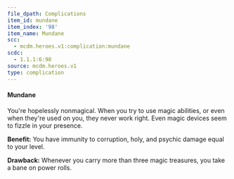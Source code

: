 ```yaml
---
file_dpath: Complications
item_id: mundane
item_index: '98'
item_name: Mundane
scc:
  - mcdm.heroes.v1:complication:mundane
scdc:
  - 1.1.1:6:98
source: mcdm.heroes.v1
type: complication
---
```


#### Mundane

You're hopelessly nonmagical. When you try to use magic abilities, or even when they're used on you, they never work right. Even magic devices seem to fizzle in your presence.

**Benefit:** You have immunity to corruption, holy, and psychic damage equal to your level.

**Drawback:** Whenever you carry more than three magic treasures, you take a bane on power rolls.
